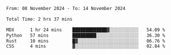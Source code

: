 <!--START_SECTION:waka-->

```txt
From: 08 November 2024 - To: 14 November 2024

Total Time: 2 hrs 37 mins

MDX      1 hr 24 mins    █████████████▓░░░░░░░░░░░   54.09 %
Python   57 mins         █████████░░░░░░░░░░░░░░░░   36.30 %
Rust     10 mins         █▓░░░░░░░░░░░░░░░░░░░░░░░   06.76 %
CSS      4 mins          ▓░░░░░░░░░░░░░░░░░░░░░░░░   02.84 %
```

<!--END_SECTION:waka-->
